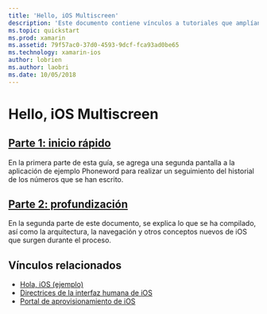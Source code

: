 ```yaml
---
title: 'Hello, iOS Multiscreen'
description: 'Este documento contiene vínculos a tutoriales que amplían la aplicación de ejemplo Phoneword para agregar una segunda pantalla. En los tutoriales se explora el modelo de diseño Model-View-Controller, la navegación de iOS y otros conceptos básicos de desarrollo de iOS.'
ms.topic: quickstart
ms.prod: xamarin
ms.assetid: 79f57ac0-37d0-4593-9dcf-fca93ad0be65
ms.technology: xamarin-ios
author: lobrien
ms.author: laobri
ms.date: 10/05/2018
---
```

# <a name="hello-ios-multiscreen"></a>Hello, iOS Multiscreen

## <a name="part-1-quickstartiosget-startedhello-ios-multiscreenhello-ios-multiscreen-quickstartmd"></a>[Parte 1: inicio rápido](~/ios/get-started/hello-ios-multiscreen/hello-ios-multiscreen-quickstart.md)

En la primera parte de esta guía, se agrega una segunda pantalla a la aplicación de ejemplo Phoneword para realizar un seguimiento del historial de los números que se han escrito.

## <a name="part-2-deep-diveiosget-startedhello-ios-multiscreenhello-ios-multiscreen-deepdivemd"></a>[Parte 2: profundización](~/ios/get-started/hello-ios-multiscreen/hello-ios-multiscreen-deepdive.md)

En la segunda parte de este documento, se explica lo que se ha compilado, así como la arquitectura, la navegación y otros conceptos nuevos de iOS que surgen durante el proceso.

## <a name="related-links"></a>Vínculos relacionados

- [Hola, iOS (ejemplo)](https://developer.xamarin.com/samples/monotouch/Hello_iOS/)
- [Directrices de la interfaz humana de iOS](https://developer.apple.com/library/ios/#documentation/UserExperience/Conceptual/MobileHIG/Introduction/Introduction.html)
- [Portal de aprovisionamiento de iOS](https://developer.apple.com/ios/manage/overview/index.action)
